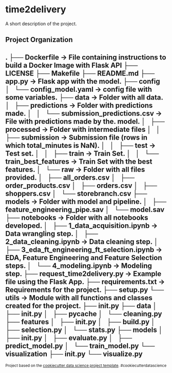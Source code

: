 time2delivery
==============================

A short description of the project.

Project Organization
------------
.
├── Dockerfile -> File containing instructions to build a Docker Image with Flask API
├── LICENSE
├── Makefile
├── README.md
├── app.py -> Flask app with the model.
├── config
│   └── config_model.yaml -> config file with some variables.
├── data -> Folder with all data.
│   ├── predictions -> Folder with predictions made.
│   │   └── submission_predictions.csv -> File with predictions made by the. model.
│   ├── processed -> Folder with intermediate files 
│   │   ├── submission -> Submission file (rows in which total_minutes is NaN).
│   │   ├── test -> Test set.
│   │   ├── train -> Train Set.
│   │   └── train_best_features -> Train Set with the best features.
│   └── raw -> Folder with all files provided.
│       ├── all_orders.csv
│       ├── order_products.csv
│       ├── orders.csv
│       ├── shoppers.csv
│       └── storebranch.csv
├── models -> Folder with model and pipeline.
│   ├── feature_engineering_pipe.sav
│   └── model.sav
├── notebooks -> Folder with all notebooks developed.
│   ├── 1_data_acquisition.ipynb -> Data wrangling step.
│   ├── 2_data_cleaning.ipynb -> Data cleaning step.
│   ├── 3_eda_ft_engineering_ft_selection.ipynb -> EDA, Feature Engineering and Feature Selection steps.
│   └── 4_modeling.ipynb -> Modeling step.
├── request_time2delivery.py -> Example file using the Flask App.
├── requirements.txt -> Requirements for the project.
├── setup.py 
└── utils -> Module with all functions and classes created for the project.
    ├── __init__.py
    ├── data
    │   ├── __init__.py
    │   ├── __pycache__
    │   └── cleaning.py
    ├── features
    │   ├── __init__.py
    │   ├── build.py
    │   ├── selection.py
    │   └── stats.py
    ├── models
    │   ├── __init__.py
    │   ├── evaluate.py
    │   ├── predict_model.py
    │   └── train_model.py
    └── visualization
        ├── __init__.py
        └── visualize.py
---

<p><small>Project based on the <a target="_blank" href="https://drivendata.github.io/cookiecutter-data-science/">cookiecutter data science project template</a>. #cookiecutterdatascience</small></p>
